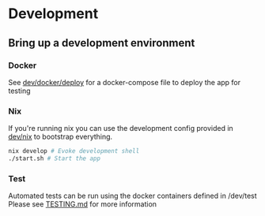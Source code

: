 # Development

## Bring up a development environment

### Docker

See [dev/docker/deploy](dev/docker/deploy) for a docker-compose file to deploy the app for testing

### Nix

If you're running nix you can use the development config provided in [dev/nix](dev/nix) to bootstrap everything.

```sh
nix develop # Evoke development shell
./start.sh # Start the app
```

### Test

Automated tests can be run using the docker containers defined in /dev/test  Please see [TESTING.md](TESTING.md) for more information